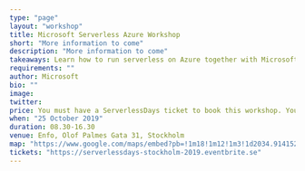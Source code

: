 ```yaml
---
type: "page"
layout: "workshop"
title: Microsoft Serverless Azure Workshop
short: "More information to come"
description: "More information to come"
takeaways: Learn how to run serverless on Azure together with Microsoft
requirements: ""
author: Microsoft
bio: ""
image: 
twitter: 
price: You must have a ServerlessDays ticket to book this workshop. You will be emailed a link to book the workshop after purchasing a ticket.
when: "25 October 2019"
duration: 08.30-16.30
venue: Enfo, Olof Palmes Gata 31, Stockholm
map: "https://www.google.com/maps/embed?pb=!1m18!1m12!1m3!1d2034.914152213767!2d18.05233221636584!3d59.33438708166056!2m3!1f0!2f0!3f0!3m2!1i1024!2i768!4f13.1!3m3!1m2!1s0x465f9e92c961b301%3A0x572ad6f6dbecd3e8!2sEnfo%20Sweden%20AB!5e0!3m2!1sen!2sse!4v1568196704715!5m2!1sen!2sse"
tickets: "https://serverlessdays-stockholm-2019.eventbrite.se"
---
```


